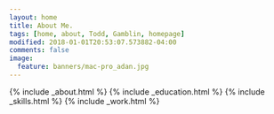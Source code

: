 ```yaml
---
layout: home
title: About Me.
tags: [home, about, Todd, Gamblin, homepage]
modified: 2018-01-01T20:53:07.573882-04:00
comments: false
image:
  feature: banners/mac-pro_adan.jpg
---
```


{% include _about.html %}
{% include _education.html %}
{% include _skills.html %}
{% include _work.html %}
